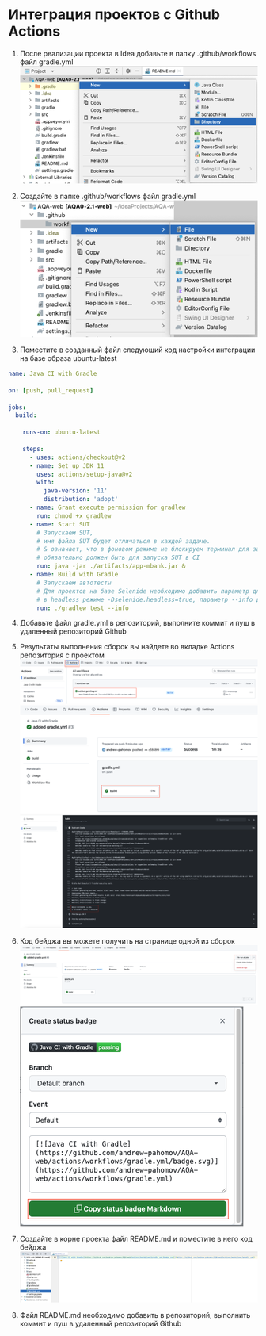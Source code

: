# Интеграция проектов c Github Actions        

1. После реализации проекта в Idea добавьте в папку .github/workflows файл gradle.yml  
![](img/1.png)        


2. Создайте в папке .github/workflows файл gradle.yml    
![](img/2.png)         


3. Поместите в созданный файл следующий код настройки интеграции на базе образа ubuntu-latest          

```yaml
name: Java CI with Gradle

on: [push, pull_request]

jobs:
  build:

    runs-on: ubuntu-latest

    steps:
      - uses: actions/checkout@v2
      - name: Set up JDK 11
        uses: actions/setup-java@v2
        with:
          java-version: '11'
          distribution: 'adopt'
      - name: Grant execute permission for gradlew
        run: chmod +x gradlew
      - name: Start SUT
        # Запускаем SUT,
        # имя файла SUT будет отличаться в каждой задаче.
        # & означает, что в фоновом режиме не блокируем терминал для запуска тестов, 
        # обязательно должен быть для запуска SUT в CI
        run: java -jar ./artifacts/app-mbank.jar &
      - name: Build with Gradle
        # Запускаем автотесты
        # Для проектов на базе Selenide необходимо добавить параметр для запуска браузера
        # в headless режиме -Dselenide.headless=true, параметр --info должен остаться
        run: ./gradlew test --info  
```    


4. Добавьте файл gradle.yml в репозиторий, выполните коммит и пуш в удаленный репозиторий Github             


5. Результаты выполнения сборок вы найдете во вкладке Actions репозитория с проектом    
![](img/3.png)         
![](img/4.png)  
![](img/5.png)     


6. Код бейджа вы можете получить на странице одной из сборок       
![](img/6.png)     
![](img/7.png)        


7. Создайте в корне проекта файл README.md и поместите в него код бейджа      
![](img/8.png)     


8. Файл README.md необходимо добавить в репозиторий, выполнить коммит и пуш в удаленный репозиторий Github    





